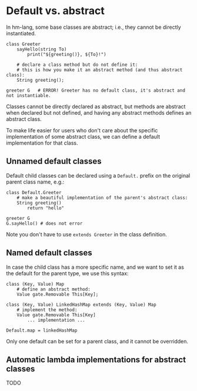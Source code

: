 # Default vs. abstract

In hm-lang, some base classes are abstract; i.e., they cannot be directly
instantiated.

```
class Greeter
    sayHello(string To)
        print("${greeting()}, ${To}!")

    # declare a class method but do not define it:
    # this is how you make it an abstract method (and thus abstract class):
    String greeting();

greeter G   # ERROR! Greeter has no default class, it's abstract and not instantiable.
```

Classes cannot be directly declared as abstract,
but methods are abstract when declared but not defined,
and having any abstract methods defines an abstract class.

To make life easier for users who don't care about the specific implementation
of some abstract class, we can define a default implementation for that class.


## Unnamed default classes

Default child classes can be declared using a `Default.` prefix on the original parent
class name, e.g.:

```
class Default.Greeter
    # make a beautiful implementation of the parent's abstract class:
    String greeting()
        return "hello"

greeter G
G.sayHello() # does not error
```

Note you don't have to use `extends Greeter` in the class definition.


## Named default classes

In case the child class has a more specific name, and we want to set it as
the default for the parent type, we use this syntax:

```
class (Key, Value) Map
    # define an abstract method:
    Value gate.Removable This[Key];

class (Key, Value) LinkedHashMap extends (Key, Value) Map
    # implement the method:
    Value gate.Removable This[Key]
        ... implementation ...

Default.map = linkedHashMap
```

Only one default can be set for a parent class, and it cannot be overridden.

## Automatic lambda implementations for abstract classes

TODO
